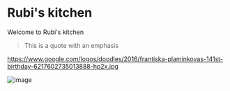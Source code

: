 # Rubi's kitchen

Welcome to Rubi's kitchen

> This is a quote with an emphasis

https://www.google.com/logos/doodles/2016/frantiska-plaminkovas-141st-birthday-6217602735013888-hp2x.jpg

![image](https://cloud.githubusercontent.com/assets/8504018/12869402/640dffaa-cd16-11e5-8076-c70281af7ea8.png)
